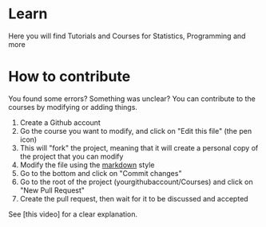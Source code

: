 # Learn

Here you will find Tutorials and Courses for Statistics, Programming and more

# How to contribute

You found some errors? Something was unclear? You can contribute to the courses by modifying or adding things.

1. Create a Github account
2. Go the course you want to modify, and click on "Edit this file" (the pen icon)
3. This will "fork" the project, meaning that it will create a personal copy of the project that you can modify
4. Modify the file using the [markdown](https://guides.github.com/features/mastering-markdown/) style
5. Go to the bottom and click on "Commit changes"
6. Go to the root of the project (yourgithubaccount/Courses) and click on "New Pull Request"
7. Create the pull request, then wait for it to be discussed and accepted

See [this video] for a clear explanation.
